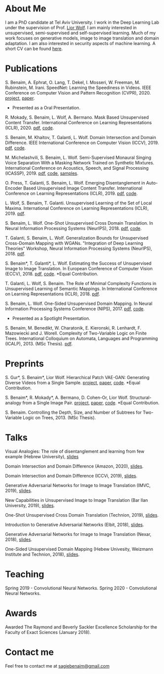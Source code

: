 # About Me

I am a PhD candidate at Tel Aviv University. I work in the Deep Learning Lab under the supervision of Prof. [Lior Wolf](https://www.cs.tau.ac.il/~wolf/). I am mainly interested in unsupervised, semi-supervised and self-supervised learning. Much of my work focuses on generative models, image to image translation and domain adaptation. I am also interested in security aspects of machine learning. A short CV can be found [here](https://github.com/sagiebenaim/sagiebenaim.github.io/tree/master/cv.pdf). 

# Publications

S. Benaim, A. Ephrat, O. Lang, T. Dekel, I. Mosseri, W. Freeman, M. Rubinstein, M. Irani.  SpeedNet: Learning the Speediness in Videos.  IEEE Conference on Computer Vision and Pattern Recognition (CVPR), 2020. [project](https://speednet-cvpr20.github.io/), [paper](https://arxiv.org/pdf/2004.06130.pdf). 
- Presented as a Oral Presentation.

R. Mokady, S. Benaim, L. Wolf, A. Bermano. Mask Based Unsupervised Content Transfer. International Conference on Learning Representations (ICLR), 2020. [pdf](https://openreview.net/pdf?id=BJe-91BtvH), [code](https://github.com/rmokady/mbu-content-tansfer).

S. Benaim, M. Khaitov, T. Galanti, L. Wolf. Domain Intersection and Domain Difference. IEEE International Conference on Computer Vision (ICCV), 2019. [pdf](https://arxiv.org/abs/1908.11628), [code](https://github.com/sagiebenaim/DomainIntersectionDifference).

M. Michelashvili, S. Benaim, L. Wolf. Semi-Supervised Monaural Singing Voice Separation With a Masking Network Trained on Synthetic Mixtures. International Conference on Acoustics, Speech, and Signal Processing (ICASSP), 2019. [pdf](https://arxiv.org/pdf/1812.06087.pdf), [code](https://github.com/sagiebenaim/Singing), [samples](https://sagiebenaim.github.io/Singing/).

O. Press, T. Galanti, S. Benaim, L. Wolf. Emerging Disentanglement in Auto-Encoder Based Unsupervised Image Content Transfer. International Conference on Learning Representations (ICLR), 2019. [pdf](https://openreview.net/pdf?id=BylE1205Fm), [code](https://github.com/oripress/ContentDisentanglement). 

L. Wolf, S. Benaim, T. Galanti. Unsupervised Learning of the Set of Local Maxima. International Conference on Learning Representations (ICLR), 2019. [pdf](https://openreview.net/pdf?id=H1lqZhRcFm).

S. Benaim, L. Wolf. One-Shot Unsupervised Cross Domain Translation. In Neural Information Processing Systems (NeurIPS), 2018. [pdf](https://arxiv.org/pdf/1806.06029.pdf), [code](https://github.com/sagiebenaim/OneShotTranslation).

T. Galanti, S. Benaim, L. Wolf. Generalization Bounds for Unsupervised Cross-Domain Mapping with WGANs. "Integration of Deep Learning Theories" Workshop, Neural Information Processing Systems (NeurIPS), 2018. [pdf](https://arxiv.org/pdf/1807.08501.pdf).

S. Benaim\*, T. Galanti\*, L. Wolf. Estimating the Success of Unsupervised Image to Image Translation. In European Conference of Computer Vision (ECCV), 2018. [pdf](https://arxiv.org/pdf/1712.07886.pdf), [code](https://github.com/sagiebenaim/gan_bound). *Equal Contribution.

T. Galanti, L. Wolf, S. Benaim. The Role of Minimal Complexity Functions in Unsupervised Learning of Semantic Mappings. In International Conference on Learning Representations (ICLR), 2018. [pdf](https://arxiv.org/pdf/1709.00074.pdf). 

S. Benaim, L. Wolf. One-Sided Unsupervised Domain Mapping. In Neural Information Processing Systems Conference (NIPS), 2017. [pdf](https://arxiv.org/pdf/1706.00826.pdf), [code](https://github.com/sagiebenaim/DistanceGAN).
- Presented as a Spotlight Presentation.

S. Benaim, M. Benedikt, W. Charatonik, E. Kieronski, R. Lenhardt, F. Mazowiecki and J. Worell. Complexity of Two-Variable Logic on Finite Trees. International Colloquium on Automata, Languages and Programming (ICALP), 2013. (MSc Thesis). [pdf](https://link.springer.com/chapter/10.1007/978-3-642-39212-2_10). 

# Preprints

S. Gur\*, S. Benaim\*, Lior Wolf. Hierarchical Patch VAE-GAN: Generating Diverse Videos from a Single Sample. [project](https://sagiebenaim.github.io/hp-vae-gan/), [paper](https://arxiv.org/pdf/2006.12226.pdf), [code](https://github.com/shirgur/hp-vae-gan). *Equal Contribution. 

S. Benaim\*, R. Mokady\*, A. Bermano, D. Cohen-Or, Lior Wolf. Structural-analogy from a Single Image Pair. [project](https://sagiebenaim.github.io/structural-analogy/), [paper](https://sagiebenaim.github.io/structural-analogy/paper.pdf), [code](https://github.com/rmokady/structural-analogy). *Equal Contribution.

S. Benaim. Controlling the Depth, Size, and Number of Subtrees for Two-Variable Logic on Trees, 2013. (MSc Thesis).

# Talks

Visual Analogies: The role of disentanglement and learning from few example (Hebrew University), [slides](https://github.com/sagiebenaim/sagiebenaim.github.io/blob/master/presentations/huji_2020.pdf)

Domain Intersection and Domain Difference (Amazon, 2020), [slides](https://github.com/sagiebenaim/sagiebenaim.github.io/blob/master/presentations/iccv_amazon.pdf).

Domain Intersection and Domain Difference (ICCVi, 2019), [slides](https://github.com/sagiebenaim/sagiebenaim.github.io/blob/master/presentations/domain.pdf).

Generative Adversarial Networks for Image to Image Translation (IMVC, 2019), [slides](https://github.com/sagiebenaim/sagiebenaim.github.io/blob/master/presentations/gans_imvc.pdf).

New Capabilities in Unsupervised Image to Image Translation (Bar Ilan University, 2019), [slides](https://github.com/sagiebenaim/sagiebenaim.github.io/blob/master/presentations/new_capabilities.pdf).

One-Shot Unsupervised Cross Domain Translation (Technion, 2019), [slides](https://github.com/sagiebenaim/sagiebenaim.github.io/tree/master/presentations/one_shot.pdf).

Introduction to Generative Adversarial Networks (Elbit, 2018), [slides](https://github.com/sagiebenaim/sagiebenaim.github.io/tree/master/presentations/elbit.pdf).

Generative Adversarial Networks for Image to Image Translation (Nexar, 2018), [slides](https://github.com/sagiebenaim/sagiebenaim.github.io/tree/master/presentations/nexar.pdf).

One-Sided Unsupervised Domain Mapping (Hebew Univesity, Weizmann Institute and Technion, 2018), [slides](https://github.com/sagiebenaim/sagiebenaim.github.io/tree/master/presentations/one_sided.pdf).


# Teaching

Spring 2019 - Convolutional Neural Networks.
Spring 2020 - Convolutional Neural Networks.

# Awards

Awarded The Raymond and Beverly Sackler Excellence Scholarship for the Faculty of Exact Sciences (January 2018).

# Contact me

Feel free to contact me at sagiebenaim@gmail.com
